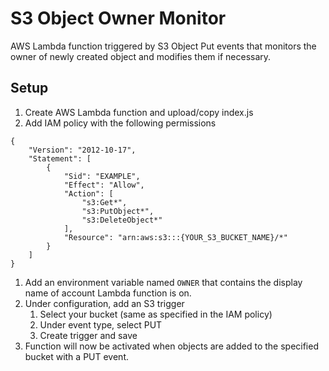 # S3 Object Owner Monitor
AWS Lambda function triggered by S3 Object Put events that monitors the owner of newly created object and modifies them if necessary.

## Setup
1. Create AWS Lambda function and upload/copy index.js
1. Add IAM policy with the following permissions
```
{
    "Version": "2012-10-17",
    "Statement": [
        {
            "Sid": "EXAMPLE",
            "Effect": "Allow",
            "Action": [
                "s3:Get*",
                "s3:PutObject*",
                "s3:DeleteObject*"
            ],
            "Resource": "arn:aws:s3:::{YOUR_S3_BUCKET_NAME}/*"
        }
    ]
}
```
1. Add an environment variable named `OWNER` that contains the display name of account Lambda function is on.
1. Under configuration, add an S3 trigger
    1. Select your bucket (same as specified in the IAM policy)
    1. Under event type, select PUT
    1. Create trigger and save
1. Function will now be activated when objects are added to the specified bucket with a PUT event.
